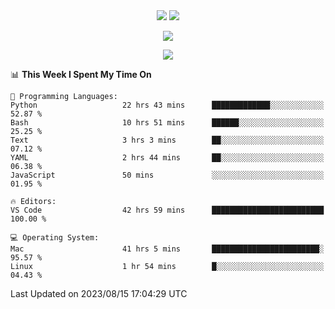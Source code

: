 <div align="center"> 
  <img src="http://img.shields.io/badge/Profile%20Views-297-blue" />
  <img src="http://img.shields.io/badge/Code%20Time-75%20hrs%2049%20mins-blue" />
</div>

<p/>

<div align="center">
    <img align="center" src="https://github-contribution-stats.vercel.app/api/?username=swimingkim" />
</div>

<p/>

<div align="center">
    <img align="center" src="http://github-profile-summary-cards.vercel.app/api/cards/profile-details?username=swimingkim&theme=nord_bright" />
</div>

<p/>

<!--START_SECTION:waka-->
📊 **This Week I Spent My Time On** 

```text
💬 Programming Languages: 
Python                   22 hrs 43 mins      █████████████░░░░░░░░░░░░   52.87 % 
Bash                     10 hrs 51 mins      ██████░░░░░░░░░░░░░░░░░░░   25.25 % 
Text                     3 hrs 3 mins        ██░░░░░░░░░░░░░░░░░░░░░░░   07.12 % 
YAML                     2 hrs 44 mins       ██░░░░░░░░░░░░░░░░░░░░░░░   06.38 % 
JavaScript               50 mins             ░░░░░░░░░░░░░░░░░░░░░░░░░   01.95 % 

🔥 Editors: 
VS Code                  42 hrs 59 mins      █████████████████████████   100.00 % 

💻 Operating System: 
Mac                      41 hrs 5 mins       ████████████████████████░   95.57 % 
Linux                    1 hr 54 mins        █░░░░░░░░░░░░░░░░░░░░░░░░   04.43 % 
```


 Last Updated on 2023/08/15 17:04:29 UTC
<!--END_SECTION:waka-->


<!--
**SwimingKim/SwimingKim** is a ✨ _special_ ✨ repository because its `README.md` (this file) appears on your GitHub profile.

Here are some ideas to get you started:

- 🔭 I’m currently working on ...
- 🌱 I’m currently learning ...
- 👯 I’m looking to collaborate on ...
- 🤔 I’m looking for help with ...
- 💬 Ask me about ...
- 📫 How to reach me: ...
- 😄 Pronouns: ...
- ⚡ Fun fact: ...
-->
